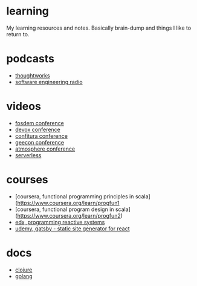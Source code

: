 # learning
My learning resources and notes. Basically brain-dump and things I like to return to.

# podcasts
 - [thoughtworks](http://thoughtworks.libsyn.com/diving-into-serverless-architecture?utm_source=newsletter&utm_medium=email&utm_content=offbynone&utm_campaign=Off-by-none%3A%20Issue%20%2323)
 - [software engineering radio](http://www.se-radio.net/)
 
# videos
 - [fosdem conference](https://video.fosdem.org/)
 - [devox conference](https://www.youtube.com/channel/UCCBVCTuk6uJrN3iFV_3vurg/videos)
 - [confitura conference](https://www.youtube.com/user/confiturapl/videos)
 - [geecon conference](https://www.youtube.com/channel/UCVnJYdr91EZW8YvtMrxB1bg/videos)
 - [atmosphere conference](https://www.youtube.com/user/AtmosphereConference/videos)
 - [serverless](https://www.youtube.com/channel/UCFYG383lawh9Hrs_DEKTtdg/videos)
 
# courses
- [coursera, functional programming principles in scala] (https://www.coursera.org/learn/progfun1
- [coursera, functional program design in scala] (https://www.coursera.org/learn/progfun2)
- [edx, programming reactive systems]()
- [udemy, gatsby - static site generator for react](https://www.udemy.com/gatsby-static-site-generator-for-react-complete-guide)
 
# docs
- [clojure](clojure/clojure.md)
- [golang](golang/golang.md)
